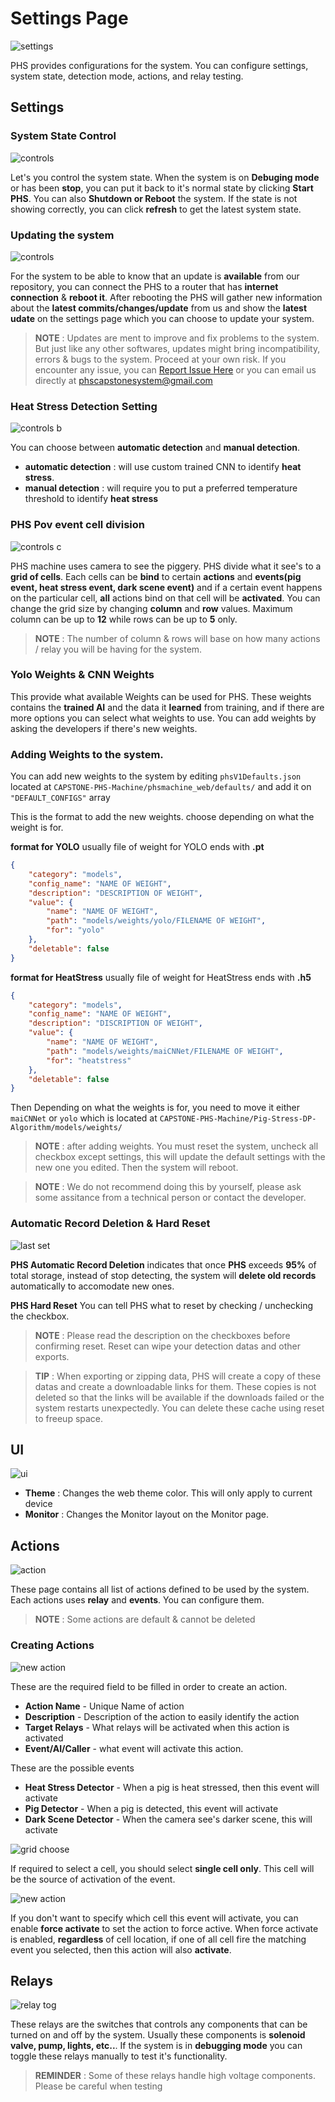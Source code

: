 # Settings Page

![settings](_media/page_settings.png)

PHS provides configurations for the system. You can configure settings, system state, detection mode, actions, and relay testing.

## Settings

### System State Control

![controls](_media/setting%20a.png)

Let's you control the system state. When the system is on **Debuging mode** or has been **stop**, you can put it back to it's normal state by clicking **Start PHS**. You can also **Shutdown or Reboot** the system. If the state is not showing correctly, you can click **refresh** to get the latest system state.

### Updating the system

![controls](_media/setting_phsupdate.png)

For the system to be able to know that an update is **available** from our repository, you can connect the PHS to a router that has **internet connection** & **reboot it**. After rebooting the PHS will gather new information about the **latest commits/changes/update** from us and show the **latest udate** on the settings page which you can choose to update your system. 

> **NOTE** : Updates are ment to improve and fix problems to the system. But just like any other softwares, updates might bring incompatibility, errors & bugs to the system. Proceed at your own risk. If you encounter any issue, you can [Report Issue Here](https://github.com/Senpai-Coders/CAPSTONE-PHS-Machine/issues) or you can email us directly at  <u>phscapstonesystem@gmail.com</u>

### Heat Stress Detection Setting

![controls b](_media/setting%20b.png)

You can choose between **automatic detection** and **manual detection**. 
- **automatic detection** : will use custom trained CNN to identify **heat stress**.
- **manual detection** : will require you to put a preferred temperature threshold to identify **heat stress**

### PHS Pov event cell division

![controls c](_media/fov%20settings.png)

PHS machine uses camera to see the piggery. PHS divide what it see's to a **grid of cells**. Each cells can be **bind** to certain **actions** and **events(pig event, heat stress event, dark scene event)** and if a certain event happens on the particular cell, **all** actions bind on that cell will be **activated**. You can change the grid size by changing **column** and **row** values. Maximum column can be up to **12** while rows can be up to **5** only. 

> **NOTE** : The number of column & rows will base on how many actions / relay you will be having for the system.

### Yolo Weights & CNN Weights

This provide what available Weights can be used for PHS. These weights contains the **trained AI** and the data it **learned** from training, and if there are more options you can select what weights to use. You can add weights by asking the developers if there's new weights. 

### Adding Weights to the system.

You can add new weights to the system by editing ```phsV1Defaults.json``` located at ```CAPSTONE-PHS-Machine/phsmachine_web/defaults/``` and add it on ```"DEFAULT_CONFIGS"``` array 

This is the format to add the new weights. choose depending on what the weight is for. 

**format for YOLO** usually file of weight for YOLO ends with **.pt**
```json
{
    "category": "models",
    "config_name": "NAME OF WEIGHT",
    "description": "DESCRIPTION OF WEIGHT",
    "value": {
        "name": "NAME OF WEIGHT",
        "path": "models/weights/yolo/FILENAME OF WEIGHT",
        "for": "yolo"
    },
    "deletable": false
}
```

**format for HeatStress** usually file of weight for HeatStress ends with **.h5**
```json
{
    "category": "models",
    "config_name": "NAME OF WEIGHT",
    "description": "DISCRIPTION OF WEIGHT",
    "value": {
        "name": "NAME OF WEIGHT",
        "path": "models/weights/maiCNNet/FILENAME OF WEIGHT",
        "for": "heatstress"
    },
    "deletable": false
}
```

Then Depending on what the weights is for, you need to move it either ```maiCNNet``` or ```yolo``` which is located at ```CAPSTONE-PHS-Machine/Pig-Stress-DP-Algorithm/models/weights/```

> **NOTE** : after adding weights. You must reset the system, uncheck all checkbox except settings, this will update the default settings with the new one you edited. Then the system will reboot.

> **NOTE** : We do not recommend doing this by yourself, please ask some assitance from a technical person or contact the developer.

### Automatic Record Deletion & Hard Reset 

![last set](_media/last%20set.png)

**PHS Automatic Record Deletion** indicates that once **PHS** exceeds **95%** of total storage, instead of stop detecting, the system will **delete old records** automatically to accomodate new ones. 

**PHS Hard Reset** You can tell PHS what to reset by checking / unchecking the checkbox.

> **NOTE** : Please read the description on the checkboxes before confirming reset. Reset can wipe your detection datas and other exports.

> **TIP** : When exporting or zipping data, PHS will create a copy of these datas and create a downloadable links for them. These copies is not deleted so that the links will be available if the downloads failed or the system restarts unexpectedly. You can delete these cache using reset to freeup space.

## UI

![ui](_media/ui%20sset.png)

- **Theme** : Changes the web theme color. This will only apply to current device
- **Monitor** : Changes the Monitor layout on the Monitor page.

## Actions

![action](_media/action.png)

These page contains all list of actions defined to be used by the system. Each actions uses **relay** and **events**. You can configure them.

> **NOTE** : Some actions are default & cannot be deleted

### Creating Actions

![new action](_media/new%20action.png)

These are the required field to be filled in order to create an action.

- **Action Name** - Unique Name of action
- **Description** - Description of the action to easily identify the action
- **Target Relays** - What relays will be activated when this action is activated
- **Event/AI/Caller** - what event will activate this action.

These are the possible events
- **Heat Stress Detector** - When a pig is heat stressed, then this event will activate
- **Pig Detector** - When a pig is detected, this event will activate
- **Dark Scene Detector** - When the camera see's darker scene, this will activate

![grid choose](_media/grid%20choose.png)

If required to select a cell, you should select **single cell only**. This cell will be the source of activation of the event.

![new action](_media/force%20activate.png)

If you don't want to specify which cell this event will activate, you can enable **force activate** to set the action to force active. When force activate is enabled, **regardless** of cell location, if one of all cell fire the matching event you selected, then this action will also **activate**.

## Relays

![relay tog](_media/relay%20tog.png)

These relays are the switches that controls any components that can be turned on and off by the system. Usually these components is **solenoid valve, pump, lights, etc..**. If the system is in **debugging mode** you can toggle these relays manually to test it's functionality.

> **REMINDER** : Some of these relays handle high voltage components. Please be careful when testing